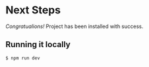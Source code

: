 # Next Steps

_Congratualions!_ Project has been installed with success.

## Running it locally

```sh
$ npm run dev
```

